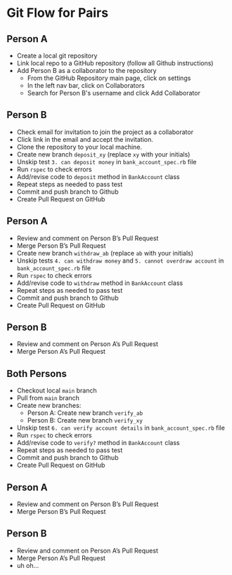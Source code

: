 # Git Flow for Pairs

## Person A
* Create a local git repository
* Link local repo to a GitHub repository (follow all Github instructions)
* Add Person B as a collaborator to the repository
  * From the GitHub Repository main page, click on settings
  * In the left nav bar, click on Collaborators
  * Search for Person B's username and click Add Collaborator

## Person B
* Check email for invitation to join the project as a collaborator
* Click link in the email and accept the invitation.
* Clone the repository to your local machine.
* Create new branch `deposit_xy` (replace `xy` with your initials)
* Unskip test `3. can deposit money` in `bank_account_spec.rb` file
* Run `rspec` to check errors
* Add/revise code to `deposit` method in `BankAccount` class
* Repeat steps as needed to pass test
* Commit and push branch to Github
* Create Pull Request on GitHub

## Person A
* Review and comment on Person B’s Pull Request
* Merge Person B’s Pull Request
* Create new branch `withdraw_ab` (replace `ab` with your initials)
* Unskip tests `4. can withdraw money` and `5. cannot overdraw account` in `bank_account_spec.rb` file
* Run `rspec` to check errors
* Add/revise code to `withdraw` method in `BankAccount` class
* Repeat steps as needed to pass test
* Commit and push branch to Github
* Create Pull Request on GitHub

## Person B
* Review and comment on Person A’s Pull Request
* Merge Person A’s Pull Request

## Both Persons
* Checkout local `main` branch
* Pull from `main` branch
* Create new branches:
  * Person A: Create new branch `verify_ab`
  * Person B: Create new branch `verify_xy`
* Unskip test `6. can verify account details` in `bank_account_spec.rb` file
* Run `rspec` to check errors
* Add/revise code to `verify?` method in `BankAccount` class
* Repeat steps as needed to pass test
* Commit and push branch to Github
* Create Pull Request on GitHub

## Person A
* Review and comment on Person B’s Pull Request
* Merge Person B’s Pull Request

## Person B
* Review and comment on Person A’s Pull Request
* Merge Person A’s Pull Request
* uh oh...
